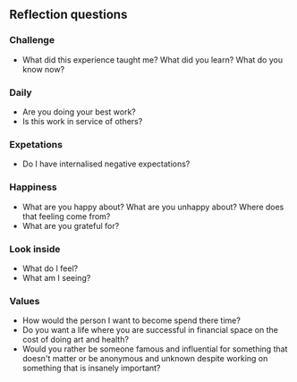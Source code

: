 

## Reflection questions

### Challenge
- What did this experience taught me? What did you learn? What do you know now?

### Daily
- Are you doing your best work?
- Is this work in service of others?

### Expetations
- Do I have internalised negative expectations?
### Happiness
- What are you happy about? What are you unhappy about? Where does that feeling come from?
- What are you grateful for?

### Look inside
- What do I feel?
- What am I seeing?

### Values
- How would the person I want to become spend there time? 
- Do you want a life where you are successful in financial space on the cost of doing art and health?
- Would you rather be someone famous and influential for something that doesn't matter or be anonymous and unknown despite working on something that is insanely important?
